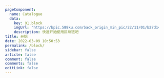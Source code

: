 ```yaml
---
pageComponent:
  name: Catalogue
  data:
    key: 01.block
    imgUrl: "https://bpic.588ku.com/back_origin_min_pic/22/11/01/b27d147d07556a5651f3dd9f77646b15.jpg!/fw/333/quality/90/unsharp/true/compress/true"
    description: 快速开始使用区块链吧
title: 开始
date: 2022-03-09 10:50:53
permalink: /block/
sidebar: false
article: false
comment: false
comments: false
editLink: false
---
```

